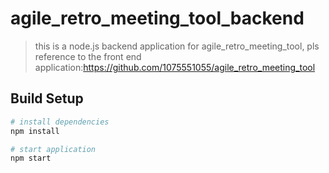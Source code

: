 # agile_retro_meeting_tool_backend
> this is a node.js backend application for agile_retro_meeting_tool, pls reference to the front end application:https://github.com/1075551055/agile_retro_meeting_tool


## Build Setup

``` bash
# install dependencies
npm install

# start application
npm start
